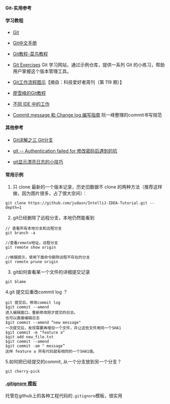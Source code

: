 #### Git-实用参考

#### 学习教程

- [Git](https://git-scm.com/)
- [Git中文手册](https://git-scm.com/book/zh/v2)

- [Git教程-菜鸟教程](https://www.runoob.com/git/git-tutorial.html)

- [Git Exercises](https://gitexercises.fracz.com/)
  Git 学习网站，通过示例仓库，提供一系列 Git 的小练习，帮助用户掌握这个版本管理工具。

- [Git工作流程图示](https://zepel.io/blog/5-git-workflows-to-improve-development/)【摘自：科技爱好者周刊（第 119 期）】

- [廖雪峰的Git教程](https://www.liaoxuefeng.com/wiki/896043488029600)

- [不同 IDE 中的工作](https://docs.microsoft.com/zh-cn/azure/devops/repos/git/?view=azure-devops)
- [Commit message 和 Change log 编写指南](https://www.ruanyifeng.com/blog/2016/01/commit_message_change_log.html) 阮一峰整理的commit书写规范



#### 其他参考

- [Git详解之三 Git分支](http://www.open-open.com/lib/view/open1328069889514.html)
- [git -- Authentication failed for 修改密码后遇到的坑](https://blog.csdn.net/qq_40028324/article/details/80883010?tdsourcetag=s_pctim_aiomsg)

- [git显示漂亮日志的小技巧](http://garmoncheg.blogspot.com/2012/06/pretty-git-log.html)



#### 常用示例

1. 只 clone 最新的一个版本记录，历史旧数据不 clone 的两种方法（推荐这样做，因为图片很多，占了很大空间）：

```
git clone https://github.com/judasn/IntelliJ-IDEA-Tutorial.git --depth=1
```



2. git已经删除了远程分支，本地仍然能看到

```
// 查看所有本地分支和远程分支
git branch -a

//查看remote地址，远程分支
git remote show origin

//根据提示，使用下面命令删除远程不存在的分支
git remote prune origin
```




3. git如何查看某一个文件的详细提交记录

```
git blame
```



4.git 提交后重改commit log ？

```
git 提交后，修改commit log
$git commit --amend
进入编辑窗口，重新修改刚才提交的日志。
也可以直接编辑日志
$git commit --amend “new message"
一次提交后，发现需要再增加一个文件，并让这些文件用同一个SHA1
$git commit -m "feature a"
$git add new_file.txt
$git commit --amend
$git commit -am " message”
这样 feature a 所有代码就有相同的一个SHA1值。
```



5.如何把已经提交的commit, 从一个分支放到另一个分支？

```
git cherry-pick
```



#### [.gitignore 模板](https://github.com/github/gitignore)

托管在github上的各种工程代码的`.gitignore`模板，很实用

